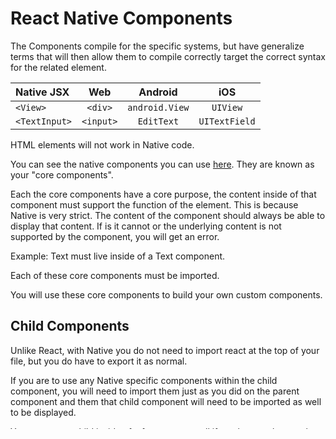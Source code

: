 # React Native Components

The Components compile for the specific systems, but have generalize terms that will then allow them to compile correctly target the correct syntax for the related element. 

| Native JSX   | Web         | Android        | iOS          |
| :---         |    :----:   |    :----:      |    :----:    |
| `<View>`     | `<div>`     | `android.View` |  `UIView`    |
| `<TextInput>`| `<input>`   |  `EditText`    | `UITextField`|

HTML elements will not work in Native code.

You can see the native components you can use [here](https://reactnative.dev/docs/components-and-apis). They are known as your "core components".

Each the core components have a core purpose, the content inside of that component must support the function of the element. This is because Native is very strict. The content of the component should always be able to display that content. If is it cannot or the underlying content is not supported by the component, you will get an error.

Example: Text must live inside of a Text component.

Each of these core components must be imported.

You will use these core components to build your own custom components.

## Child Components

Unlike React, with Native you do not need to import react at the top of your file, but you do have to export it as normal.

If you are to use any Native specific components within the child component, you will need to import them just as you did on the parent component and them that child component will need to be imported as well to be displayed.

You can nest a child inside of a fragment as well if you have a element that may not be directly part of the app, such as [Status Bar](#expo-specific)

## Alerts

Alert is not actually a component, but instead an object that holds a method that then tells they system what it is attempting to do.

## Props

Props function the same as they did within React.

Within onChangeText, we had to provide two way binding by using value within an TextInput.

## Interactions

If you want to select items, that are not buttons, you have to provide specific components that will allow this, such as Pressable or Touchable.

`Touchable` has mostly been replaced with `Pressable`.

You will still pass a method within the Component like onClick, but this one is onPress. The function you pass will provide the associated functionality.

### Inputs

There are a number of functionalities that can be preassigned within input fields. One of the most important being you can designate which keyboard should be opened for an interaction. You can do this with the use of `keyboardType`. You can look at the official docs for more details. There will be some functions that are system specific. 

Many of these options will provide a better UX.

### Visuals

Visual effects related to interacts will display based on where they are located. The effects will only be applied to the children elements.

On android, there are specific attributes, but with iSO, you will mostly use style functions to get the desired visual effect.

You will need to get the press state within the function.

Make sure to review [styles](./Styling.md) for specific changes on some attributes.

## Images

Instead of using src, you will use `source`

You have to import your images to your component by your require function inside of your src. Then you provide the associated path to the image that you have stored ideally in your assets folder.

This is a relative path from where your component is currently located.

For styling images, make sure you review [the related style section for notes](./Styling.md/#images)

## Custom

It is important to review the source code of a given [out of the box component](https://github.com/facebook/react-native/tree/main/packages/react-native/Libraries/Components) to see it's details. 

The important thing to remember about pre-built components is at their core they are the same as any components we can build ourselves. If you have unique functionality you are expecting to provide, a custom component might make sense.
